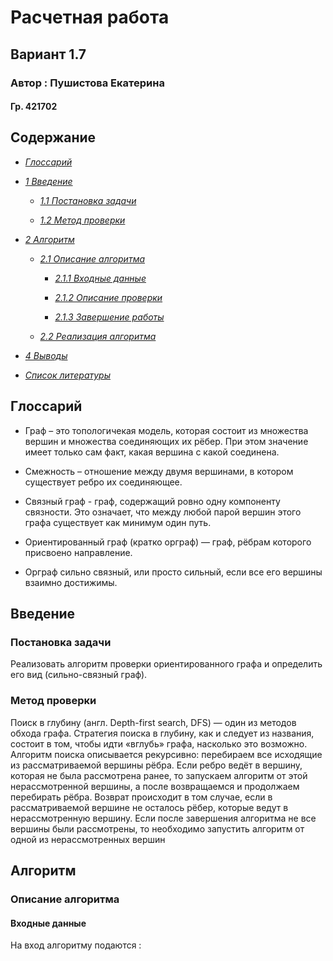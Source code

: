 # Расчетная работа
## Вариант 1.7 

### Автор : Пушистова Екатерина
#### Гр. 421702

## Содержание

- [*Глоссарий*](#глоссарий)

- [*1 Введение*](#введение)

    - [*1.1 Постановка задачи*](#постановка-задачи)

    - [*1.2 Метод проверки*](#проверка)

- [*2 Алгоритм*](#алгоритм)

    - [*2.1 Описание алгоритма*](#описание-алгоритма)

        - [*2.1.1 Входные данные*](#входные-данные)

        - [*2.1.2 Описание проверки*](#описание-проверки)

        - [*2.1.3 Завершение работы*](#завершение-работы)
        
    - [*2.2 Реализация алгоритма*](#реализация-алгоритма)

- [*4 Выводы*](#выводы)

- [*Список литературы*](#список-литературы)

## Глоссарий 
- Граф – это топологичекая модель, которая состоит из множества вершин и множества соединяющих их рёбер. При этом значение имеет только сам факт, какая вершина с какой соединена.

- Смежность – отношение между двумя вершинами, в котором существует ребро их соединяющее.

- Связный граф - граф, содержащий ровно одну компоненту связности. Это означает, что между любой парой вершин этого графа существует как минимум один путь.

- Ориентированный граф (кратко орграф) — граф, рёбрам которого присвоено направление.

- Орграф сильно связный, или просто сильный, если все его вершины взаимно достижимы.

## Введение
### Постановка задачи
Реализовать алгоритм проверки ориентированного графа и определить его вид (сильно-связный граф).

### Метод проверки
Поиск в глубину (англ. Depth-first search, DFS) — один из методов обхода графа. Стратегия поиска в глубину, как и следует из названия, состоит в том, чтобы идти «вглубь» графа, насколько это возможно. Алгоритм поиска описывается рекурсивно: перебираем все исходящие из рассматриваемой вершины рёбра. Если ребро ведёт в вершину, которая не была рассмотрена ранее, то запускаем алгоритм от этой нерассмотренной вершины, а после возвращаемся и продолжаем перебирать рёбра. Возврат происходит в том случае, если в рассматриваемой вершине не осталось рёбер, которые ведут в нерассмотренную вершину. Если после завершения алгоритма не все вершины были рассмотрены, то необходимо запустить алгоритм от одной из нерассмотренных вершин
 
## Алгоритм
### Описание алгоритма
#### Входные данные
На вход алгоритму подаются :

